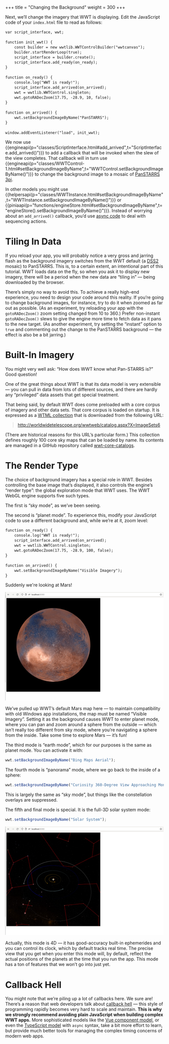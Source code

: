 +++
title = "Changing the Background"
weight = 300
+++

Next, we’ll change the imagery that WWT is displaying. Edit the JavaScript code
of your `index.html` file to read as follows:

```js,hl_lines=12 17-19
var script_interface, wwt;

function init_wwt() {
    const builder = new wwtlib.WWTControlBuilder("wwtcanvas");
    builder.startRenderLoop(true);
    script_interface = builder.create();
    script_interface.add_ready(on_ready);
}

function on_ready() {
    console.log("WWT is ready!");
    script_interface.add_arrived(on_arrived);
    wwt = wwtlib.WWTControl.singleton;
    wwt.gotoRADecZoom(17.75, -28.9, 10, false);
}

function on_arrived() {
    wwt.setBackgroundImageByName("PanSTARRS");
}

window.addEventListener("load", init_wwt);
```

We now use
{{engineapi(p="classes/ScriptInterface.html#add_arrived",t="ScriptInterface.add_arrived()")}}
to add a callback that will be invoked when the slew of the view completes. That
callback will in turn use
{{engineapi(p="classes/WWTControl-1.html#setBackgroundImageByName",t="WWTControl.setBackgroundImageByName()")}}
to change the background image to a mosaic of [PanSTARRS
3pi](https://outerspace.stsci.edu/display/PANSTARRS/).

<div class="callout callout-note">

In other models you might use
{{helpersapi(p="classes/WWTInstance.html#setBackgroundImageByName",t="WWTInstance.setBackgroundImageByName()")}}
or
{{piniaapi(p="functions/engineStore.html#setBackgroundImageByName",t="engineStore().setBackgroundImageByName()")}}.
Instead of worrying about an `add_arrived()` callback, you’d use [async
code][async-js] to deal with sequencing actions.

[async-js]: https://developer.mozilla.org/en-US/docs/Learn/JavaScript/Asynchronous

</div>


# Tiling In Data

If you reload your app, you will probably notice a very gross and jarring flash
as the background imagery switches from the WWT default (a [DSS2] mosaic) to
PanSTARRS. This is, to a certain extent, an intentional part of this tutorial.
WWT loads data on the fly, so when you ask it to display new imagery, there will
be a period when the new data are “tiling in” — being downloaded by the browser.

[DSS2]: https://en.wikipedia.org/wiki/Digitized_Sky_Survey

There’s simply no way to avoid this. To achieve a really high-end experience,
you need to design your code around this reality. If you’re going to change
background images, for instance, try to do it when zoomed as far out as
possible. (As an experiment, try reloading your app with the `gotoRADecZoom()`
zoom setting changed from 10 to 360.) Prefer non-instant `gotoRADecZoom()` slews
to give the engine more time to fetch data as it pans to the new target. (As
another experiment, try setting the “instant” option to `true` and commenting
out the change to the PanSTARRS background — the effect is also be a bit
jarring.)


# Built-In Imagery

You might very well ask: “How does WWT know what Pan-STARRS is?” Good question!

One of the great things about WWT is that its data model is very extensible —
you can pull in data from lots of different sources, and there are hardly any
“privileged” data assets that get special treatment.

That being said, by default WWT does come preloaded with a core corpus of
imagery and other data sets. That core corpus is loaded on startup. It is
expressed as a [WTML collection][wtml] that is downloaded from the following URL:

> <http://worldwidetelescope.org/wwtweb/catalog.aspx?X=ImageSets6>

[wtml]: https://docs.worldwidetelescope.org/data-guide/1/data-file-formats/collections/

(There are historical reasons for this URL’s particular form.) This collection
defines roughly 100 core sky maps that can be loaded by name. Its contents are
managed in a GitHub repository called [wwt-core-catalogs].

[wwt-core-catalogs]: https://github.com/WorldWideTelescope/wwt-core-catalogs


# The Render Type

The choice of background imagery has a special role in WWT. Besides controlling
the base image that’s displayed, it also controls the engine’s “render type”:
the global exploration mode that WWT uses. The WWT WebGL engine supports five
such types.

The first is “sky mode”, as we’ve been seeing.

The second is “planet mode”. To experience this, modify your JavaScript code
to use a different background and, while we’re at it, zoom level:

```js,hl_lines=5 9
function on_ready() {
    console.log("WWT is ready!");
    script_interface.add_arrived(on_arrived);
    wwt = wwtlib.WWTControl.singleton;
    wwt.gotoRADecZoom(17.75, -28.9, 100, false);
}

function on_arrived() {
    wwt.setBackgroundImageByName("Visible Imagery");
}
```

Suddenly we're looking at Mars!

![WWT showing Mars on a black background](mars.jpg)

We’ve pulled up WWT’s default Mars map here — to maintain compatibility with old
Windows app installations, the map must be named “Visible Imagery”. Setting it
as the background causes WWT to enter planet mode, where you can pan and zoom
around a sphere from the outside — which isn’t really too different from sky
mode, where you’re navigating a sphere from the inside. Take some time to
explore Mars — it’s fun!

The third mode is “earth mode”, which for our purposes is the same as planet
mode. You can activate it with:

```js
wwt.setBackgroundImageByName("Bing Maps Aerial");
```

The fourth mode is “panorama” mode, where we go back to the inside of a sphere:

```js
wwt.setBackgroundImageByName("Curiosity 360-Degree View Approaching Mont Mercou");
```

This is largely the same as “sky mode”, but things like the constellation
overlays are suppressed.

The fifth and final mode is special. It is the full-3D solar system mode:

```js
wwt.setBackgroundImageByName("Solar System");
```

![WWT in the 3D solar system mode](solar-system.jpg)

Actually, this mode is 4D — it has good-accuracy built-in ephemerides and you
can control its clock, which by default tracks real time. The precise view that
you get when you enter this mode will, by default, reflect the actual positions
of the planets at the time that you run the app. This mode has a ton of features
that we won’t go into just yet.


# Callback Hell

You might note that we’re piling up a lot of callbacks here. We sure are!
There’s a reason that web developers talk about [callback
hell](http://callbackhell.com) — this style of programming rapidly becomes very
hard to scale and maintain. **This is why we strongly recommend avoiding plain
JavaScript when building complex WWT apps.** More sophisticated models like the
[Vue component model](@/getting-started/vue-component-model.md), or even the
[TypeScript model](@/getting-started/bundled-typescript-model.md) with `async`
syntax, take a bit more effort to learn, but provide much better tools for
managing the complex timing concerns of modern web apps.